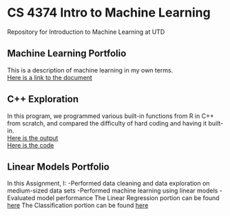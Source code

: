 # CS 4374 Intro to Machine Learning
Repository for Introduction to Machine Learning at UTD

## Machine Learning Portfolio
This is a description of machine learning in my own terms.  
[Here is a link to the document](https://github.com/SerratedGraph77/CS-4374-Intro-to-Machine-Learning/blob/main/Machine%20Learning%20Portfolio.pdf)

## C++ Exploration
In this program, we programmed various built-in functions from R in C++ from scratch, and compared the difficulty of hard coding and having it built-in.  
[Here is the output](https://github.com/SerratedGraph77/CS-4374-Intro-to-Machine-Learning/blob/main/Data%20Exploration.pdf)  
[Here is the code](https://github.com/SerratedGraph77/CS-4374-Intro-to-Machine-Learning/blob/main/DataExploration.cpp)  


## Linear Models Portfolio
In this Assignment, I:
-Performed data cleaning and data exploration on medium-sized data sets
-Performed machine learning using linear models
-Evaluated model performance
The Linear Regression portion can be found [here](https://github.com/SerratedGraph77/CS-4374-Intro-to-Machine-Learning/blob/main/Regression.pdf)
The Classification portion can be found [here](https://github.com/SerratedGraph77/CS-4374-Intro-to-Machine-Learning/blob/main/Classification.pdf)
